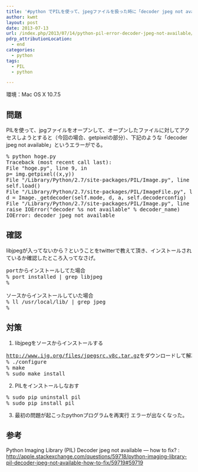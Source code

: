 ```yaml
---
title: '#python でPILを使って、jpegファイルを扱った時に「decoder jpeg not available」というエラーが出た場合の対処法'
author: kwmt
layout: post
date: 2013-07-13
url: /index.php/2013/07/14/python-pil-error-decoder-jpeg-not-available/
pdrp_attributionLocation:
  - end
categories:
  - python
tags:
  - PIL
  - python

---
```

環境：Mac OS X 10.7.5

## 問題

PILを使って、jpgファイルをオープンして、オープンしたファイルに対してアクセスしようとすると（今回の場合、getpixelの部分）、下記のような「decoder jpeg not available」というエラーがでる。

<pre class="go">% python hoge.py
Traceback (most recent call last):
File "hoge.py", line 9, in
p= img.getpixel((x,y))
File "/Library/Python/2.7/site-packages/PIL/Image.py", line 949, in getpixel
self.load()
File "/Library/Python/2.7/site-packages/PIL/ImageFile.py", line 189, in load
d = Image._getdecoder(self.mode, d, a, self.decoderconfig)
File "/Library/Python/2.7/site-packages/PIL/Image.py", line 385, in _getdecoder
raise IOError("decoder %s not available" % decoder_name)
IOError: decoder jpeg not available
</pre>

## 確認

libjpegが入ってないから？ということをtwitterで教えて頂き、インストールされているか確認したところ入ってなさげ。

<pre class="go">portからインストールしてた場合
% port installed | grep libjpeg
%

ソースからインストールしていた場合
% ll /usr/local/lib/ | grep jpeg
%
</pre>

## 対策

  1. libjpegをソースからインストールする
<pre class="go"><a href="http://www.ijg.org/files/jpegsrc.v8c.tar.gz">http://www.ijg.org/files/jpegsrc.v8c.tar.gz</a>をダウンロードして解凍
% ./configure
% make
% sudo make install
</pre>

  2. PILをインストールしなおす
<pre class="go">% sudo pip uninstall pil
% sudo pip install pil
</pre>

  3. 最初の問題が起こったpythonプログラムを再実行
エラーが出なくなった。

## 参考

Python Imaging Library (PIL) Decoder jpeg not available — how to fix?
:   <a href="http://apple.stackexchange.com/questions/59718/python-imaging-library-pil-decoder-jpeg-not-available-how-to-fix/59719#59719" target="_blank">http://apple.stackexchange.com/questions/59718/python-imaging-library-pil-decoder-jpeg-not-available-how-to-fix/59719#59719</a>